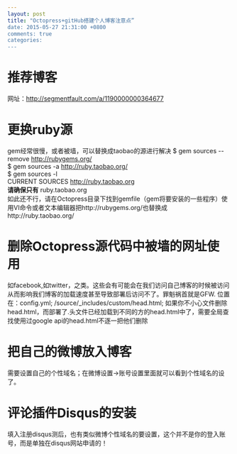 ```yaml
---
layout: post
title: "Octopress+gitHub搭建个人博客注意点”
date: 2015-05-27 21:31:00 +0800
comments: true
categories: 
---
```

# 推荐博客
网址：<http://segmentfault.com/a/1190000000364677>

# 更换ruby源
gem经常很慢，或者被墙，可以替换成taobao的源进行解决
$ gem sources --remove http://rubygems.org/  
$ gem sources -a http://ruby.taobao.org/  
$ gem sources -l  
 CURRENT SOURCES 
  http://ruby.taobao.org  
**请确保只有** ruby.taobao.org  
如此还不行，请在Octopress目录下找到gemfile（gem将要安装的一些程序）使用VI命令或者文本编辑器把http://rubygems.org/也替换成http://ruby.taobao.org/ 
# 删除Octopress源代码中被墙的网址使用
如facebook,如twitter，之类。这些会有可能会在我们访问自己博客的时候被访问从而影响我们博客的加载速度甚至导致部署后访问不了。罪魁祸首就是GFW.
位置在：config.yml; /source/_includes/custom/head.html;
如果你不小心文件删除head.html，而部署了.头文件已经加载到不同的方的head.html中了，需要全局查找使用过google api的head.html不逐一把他们删除
# 把自己的微博放入博客
需要设置自己的个性域名；在微博设置->账号设置里面就可以看到个性域名的设了。
# 评论插件Disqus的安装
填入注册disqus测后，也有类似微博个性域名的要设置，这个并不是你的登入账号，而是单独在disqus网站申请的！
